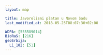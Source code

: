 ```yaml
---
layout: map

title: Javorolisni platan u Novom Sadu
last_modified_at: 2018-05-23T08:07:30+02:00

WDPA: [555589014]
BioRaS: [216]
geoSrbija:
  L1_182: [51]
---
```

